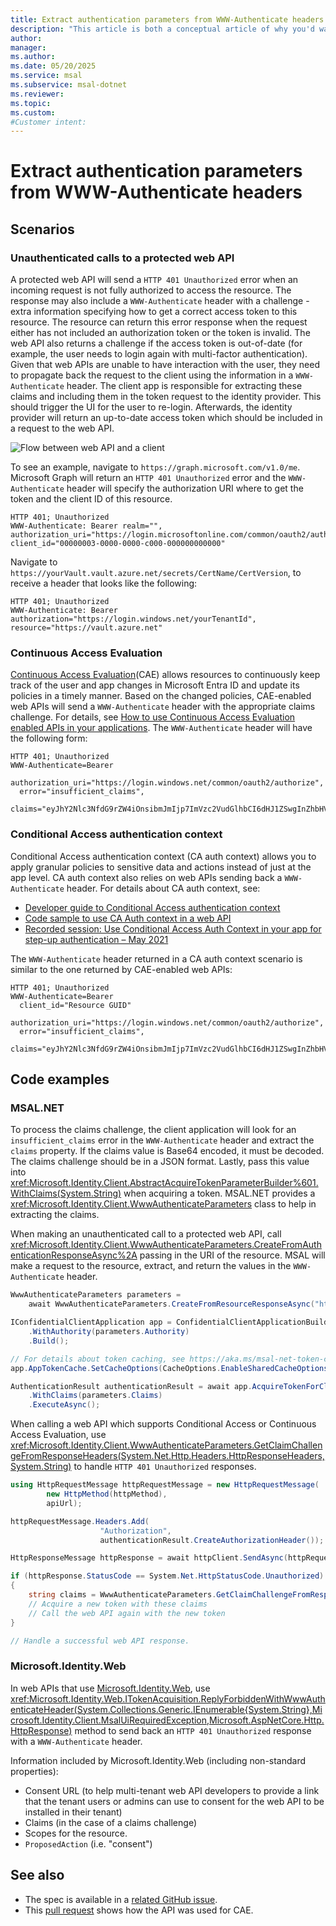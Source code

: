 ```yaml
---
title: Extract authentication parameters from WWW-Authenticate headers
description: "This article is both a conceptual article of why you'd want to get information from WWW-authenticate headers, and how to do it."
author: 
manager: 
ms.author: 
ms.date: 05/20/2025
ms.service: msal
ms.subservice: msal-dotnet
ms.reviewer: 
ms.topic: 
ms.custom: 
#Customer intent: 
---
```


# Extract authentication parameters from WWW-Authenticate headers

## Scenarios

### Unauthenticated calls to a protected web API

A protected web API will send a `HTTP 401 Unauthorized` error when an incoming request is not fully authorized to access the resource. The response may also include a `WWW-Authenticate` header with a challenge - extra information specifying how to get a correct access token to this resource. The resource can return this error response when the request either has not included an authorization token or the token is invalid. The web API also returns a challenge if the access token is out-of-date (for example, the user needs to login again with multi-factor authentication). Given that web APIs are unable to have interaction with the user, they need to propagate back the request to the client using the information in a `WWW-Authenticate` header. The client app is responsible for extracting these claims and including them in the token request to the identity provider. This should trigger the UI for the user to re-login. Afterwards, the identity provider will return an up-to-date access token which should be included in a request to the web API.

![Flow between web API and a client](../media/auth-parameters-diagram.png)

To see an example, navigate to `https://graph.microsoft.com/v1.0/me`. Microsoft Graph will return an `HTTP 401 Unauthorized` error and the `WWW-Authenticate` header will specify the authorization URI where to get the token and the client ID of this resource.

  ```text
  HTTP 401; Unauthorized
  WWW-Authenticate: Bearer realm="", authorization_uri="https://login.microsoftonline.com/common/oauth2/authorize", client_id="00000003-0000-0000-c000-000000000000"
  ```

Navigate to `https://yourVault.vault.azure.net/secrets/CertName/CertVersion`, to receive a header that looks like the following:

  ```text
  HTTP 401; Unauthorized
  WWW-Authenticate: Bearer authorization="https://login.windows.net/yourTenantId", resource="https://vault.azure.net"
  ```

### Continuous Access Evaluation

[Continuous Access Evaluation](/azure/active-directory/conditional-access/concept-continuous-access-evaluation)(CAE) allows resources to continuously keep track of the user and app changes in Microsoft Entra ID and update its policies in a timely manner. Based on the changed policies, CAE-enabled web APIs will send a `WWW-Authenticate` header with the appropriate claims challenge. For details, see [How to use Continuous Access Evaluation enabled APIs in your applications](/azure/active-directory/develop/app-resilience-continuous-access-evaluation). The `WWW-Authenticate` header will have the following form:

```text
HTTP 401; Unauthorized
WWW-Authenticate=Bearer
  authorization_uri="https://login.windows.net/common/oauth2/authorize",
  error="insufficient_claims",
  claims="eyJhY2Nlc3NfdG9rZW4iOnsibmJmIjp7ImVzc2VudGlhbCI6dHJ1ZSwgInZhbHVlIjoiMTYwNDEwNjY1MSJ9fX0="
```

### Conditional Access authentication context

Conditional Access authentication context (CA auth context) allows you to apply granular policies to sensitive data and actions instead of just at the app level. CA auth context also relies on web APIs sending back a `WWW-Authenticate` header. For details about CA auth context, see:

- [Developer guide to Conditional Access authentication context](/azure/active-directory/develop/developer-guide-conditional-access-authentication-context)
- [Code sample to use CA Auth context in a web API](https://github.com/Azure-Samples/ms-identity-ca-auth-context/blob/main/README.md)
- [Recorded session: Use Conditional Access Auth Context in your app for step-up authentication – May 2021](https://www.youtube.com/watch?v=_iO7CfoktTY)

The `WWW-Authenticate` header returned in a CA auth context scenario is similar to the one returned by CAE-enabled web APIs:

```text
HTTP 401; Unauthorized
WWW-Authenticate=Bearer
  client_id="Resource GUID"
  authorization_uri="https://login.windows.net/common/oauth2/authorize",
  error="insufficient_claims",
  claims="eyJhY2Nlc3NfdG9rZW4iOnsibmJmIjp7ImVzc2VudGlhbCI6dHJ1ZSwgInZhbHVlIjoiMTYwNDEwNjY1MSJ9fX0="
```

## Code examples

### MSAL.NET

To process the claims challenge, the client application will look for an `insufficient_claims` error in the `WWW-Authenticate` header and extract the `claims` property. If the claims value is Base64 encoded, it must be decoded. The claims challenge should be in a JSON format. Lastly, pass this value into <xref:Microsoft.Identity.Client.AbstractAcquireTokenParameterBuilder%601.WithClaims(System.String)> when acquiring a token. MSAL.NET provides a <xref:Microsoft.Identity.Client.WwwAuthenticateParameters> class to help in extracting the claims.

When making an unauthenticated call to a protected web API, call <xref:Microsoft.Identity.Client.WwwAuthenticateParameters.CreateFromAuthenticationResponseAsync%2A> passing in the URI of the resource. MSAL will make a request to the resource, extract, and return the values in the `WWW-Authenticate` header.

```csharp
WwwAuthenticateParameters parameters = 
    await WwwAuthenticateParameters.CreateFromResourceResponseAsync("https://yourVault.vault.azure.net/secrets/secret/version");

IConfidentialClientApplication app = ConfidentialClientApplicationBuilder.Create(clientId)
    .WithAuthority(parameters.Authority)     
    .Build();

// For details about token caching, see https://aka.ms/msal-net-token-cache-serialization .
app.AppTokenCache.SetCacheOptions(CacheOptions.EnableSharedCacheOptions);

AuthenticationResult authenticationResult = await app.AcquireTokenForClient(new[] {"scope") // You should already know the scope in advance.
    .WithClaims(parameters.Claims)
    .ExecuteAsync();
```

When calling a web API which supports Conditional Access or Continuous Access Evaluation, use <xref:Microsoft.Identity.Client.WwwAuthenticateParameters.GetClaimChallengeFromResponseHeaders(System.Net.Http.Headers.HttpResponseHeaders,System.String)> to handle `HTTP 401 Unauthorized` responses.

```csharp
using HttpRequestMessage httpRequestMessage = new HttpRequestMessage(
        new HttpMethod(httpMethod),
        apiUrl);

httpRequestMessage.Headers.Add(
                    "Authorization",
                    authenticationResult.CreateAuthorizationHeader());

HttpResponseMessage httpResponse = await httpClient.SendAsync(httpRequestMessage).ConfigureAwait(false);

if (httpResponse.StatusCode == System.Net.HttpStatusCode.Unauthorized)
{
    string claims = WwwAuthenticateParameters.GetClaimChallengeFromResponseHeaders(httpResponse.Headers);
    // Acquire a new token with these claims
    // Call the web API again with the new token
}

// Handle a successful web API response.
```

### Microsoft.Identity.Web

In web APIs that use [Microsoft.Identity.Web](/entra/msal/dotnet/microsoft-identity-web/), use <xref:Microsoft.Identity.Web.ITokenAcquisition.ReplyForbiddenWithWwwAuthenticateHeader(System.Collections.Generic.IEnumerable{System.String},Microsoft.Identity.Client.MsalUiRequiredException,Microsoft.AspNetCore.Http.HttpResponse)> method to send back an `HTTP 401 Unauthorized` response with a `WWW-Authenticate` header.

Information included by Microsoft.Identity.Web (including non-standard properties):

- Consent URL (to help multi-tenant web API developers to provide a link that the tenant users or admins can use to consent for the web API to be installed in their tenant)
- Claims (in the case of a claims challenge)
- Scopes for the resource.
- `ProposedAction` (i.e. "consent")

## See also

- The spec is available in a [related GitHub issue](https://github.com/AzureAD/microsoft-authentication-library-for-dotnet/issues/2679).
- This [pull request](https://github.com/Azure-Samples/active-directory-aspnetcore-webapp-openidconnect-v2/pull/512) shows how the API was used for CAE.
